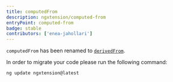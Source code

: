 ```yaml
---
title: computedFrom
description: ngxtension/computed-from
entryPoint: computed-from
badge: stable
contributors: ['enea-jahollari']
---
```


`computedFrom` has been renamed to [`derivedFrom`](/utilities/signals/derived-from).

In order to migrate your code please run the following command:

```bash
ng update ngxtension@latest
```
